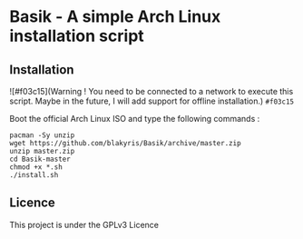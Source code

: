 # Basik - A simple Arch Linux installation script

## Installation

![#f03c15](Warning ! You need to be connected to a network to execute this script. Maybe in the future, I will add support for offline installation.) `#f03c15`

Boot the official Arch Linux ISO and type the following commands :

```
pacman -Sy unzip
wget https://github.com/blakyris/Basik/archive/master.zip
unzip master.zip
cd Basik-master
chmod +x *.sh
./install.sh
```

## Licence

This project is under the GPLv3 Licence
